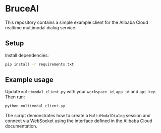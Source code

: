 # BruceAI

This repository contains a simple example client for the Alibaba Cloud realtime multimodal dialog service.

## Setup

Install dependencies:

```bash
pip install -r requirements.txt
```

## Example usage

Update `multimodal_client.py` with your `workspace_id`, `app_id` and `api_key`. Then run:

```bash
python multimodal_client.py
```

The script demonstrates how to create a `MultiModalDialog` session and connect via WebSocket using the interface defined in the Alibaba Cloud documentation.
